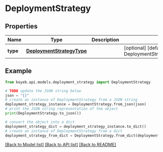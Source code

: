 # DeploymentStrategy


## Properties

Name | Type | Description | Notes
------------ | ------------- | ------------- | -------------
**type** | [**DeploymentStrategyType**](DeploymentStrategyType.md) |  | [optional] [default to DeploymentStrategyType.DEPLOYMENT_STRATEGY_TYPE_INVALID]

## Example

```python
from koyeb.api.models.deployment_strategy import DeploymentStrategy

# TODO update the JSON string below
json = "{}"
# create an instance of DeploymentStrategy from a JSON string
deployment_strategy_instance = DeploymentStrategy.from_json(json)
# print the JSON string representation of the object
print(DeploymentStrategy.to_json())

# convert the object into a dict
deployment_strategy_dict = deployment_strategy_instance.to_dict()
# create an instance of DeploymentStrategy from a dict
deployment_strategy_from_dict = DeploymentStrategy.from_dict(deployment_strategy_dict)
```
[[Back to Model list]](../README.md#documentation-for-models) [[Back to API list]](../README.md#documentation-for-api-endpoints) [[Back to README]](../README.md)


